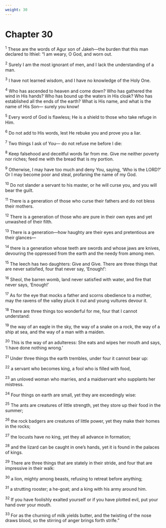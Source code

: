 ```yaml
---
weight: 30
---
```


# Chapter 30

<sup>1</sup> These are the words of Agur son of Jakeh—the burden that this man declared to Ithiel: “I am weary, O God, and worn out. 

<sup>2</sup> Surely I am the most ignorant of men, and I lack the understanding of a man. 

<sup>3</sup> I have not learned wisdom, and I have no knowledge of the Holy One. 

<sup>4</sup> Who has ascended to heaven and come down? Who has gathered the wind in His hands? Who has bound up the waters in His cloak? Who has established all the ends of the earth? What is His name, and what is the name of His Son— surely you know! 

<sup>5</sup> Every word of God is flawless; He is a shield to those who take refuge in Him. 

<sup>6</sup> Do not add to His words, lest He rebuke you and prove you a liar. 

<sup>7</sup> Two things I ask of You— do not refuse me before I die: 

<sup>8</sup> Keep falsehood and deceitful words far from me. Give me neither poverty nor riches; feed me with the bread that is my portion. 

<sup>9</sup> Otherwise, I may have too much and deny You, saying, ‘Who is the LORD?’ Or I may become poor and steal, profaning the name of my God. 

<sup>10</sup> Do not slander a servant to his master, or he will curse you, and you will bear the guilt. 

<sup>11</sup> There is a generation of those who curse their fathers and do not bless their mothers. 

<sup>12</sup> There is a generation of those who are pure in their own eyes and yet unwashed of their filth. 

<sup>13</sup> There is a generation—how haughty are their eyes and pretentious are their glances— 

<sup>14</sup> there is a generation whose teeth are swords and whose jaws are knives, devouring the oppressed from the earth and the needy from among men. 

<sup>15</sup> The leech has two daughters: Give and Give. There are three things that are never satisfied, four that never say, ‘Enough!’: 

<sup>16</sup> Sheol, the barren womb, land never satisfied with water, and fire that never says, ‘Enough!’ 

<sup>17</sup> As for the eye that mocks a father and scorns obedience to a mother, may the ravens of the valley pluck it out and young vultures devour it. 

<sup>18</sup> There are three things too wonderful for me, four that I cannot understand: 

<sup>19</sup> the way of an eagle in the sky, the way of a snake on a rock, the way of a ship at sea, and the way of a man with a maiden. 

<sup>20</sup> This is the way of an adulteress: She eats and wipes her mouth and says, ‘I have done nothing wrong.’ 

<sup>21</sup> Under three things the earth trembles, under four it cannot bear up: 

<sup>22</sup> a servant who becomes king, a fool who is filled with food, 

<sup>23</sup> an unloved woman who marries, and a maidservant who supplants her mistress. 

<sup>24</sup> Four things on earth are small, yet they are exceedingly wise: 

<sup>25</sup> The ants are creatures of little strength, yet they store up their food in the summer; 

<sup>26</sup> the rock badgers are creatures of little power, yet they make their homes in the rocks; 

<sup>27</sup> the locusts have no king, yet they all advance in formation; 

<sup>28</sup> and the lizard can be caught in one’s hands, yet it is found in the palaces of kings. 

<sup>29</sup> There are three things that are stately in their stride, and four that are impressive in their walk: 

<sup>30</sup> a lion, mighty among beasts, refusing to retreat before anything; 

<sup>31</sup> a strutting rooster; a he-goat; and a king with his army around him. 

<sup>32</sup> If you have foolishly exalted yourself or if you have plotted evil, put your hand over your mouth. 

<sup>33</sup> For as the churning of milk yields butter, and the twisting of the nose draws blood, so the stirring of anger brings forth strife.” 


